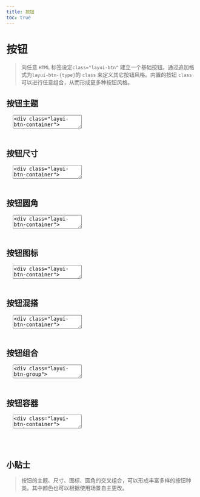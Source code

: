 ```yaml
---
title: 按钮
toc: true
---
```

 
# 按钮

> 向任意 `HTML` 标签设定`class="layui-btn"` 建立一个基础按钮。通过追加格式为`layui-btn-{type}`的 `class`  来定义其它按钮风格。内置的按钮  `class` 可以进行任意组合，从而形成更多种按钮风格。

<h2 id="theme" lay-toc="">按钮主题</h2>

<pre class="layui-code" lay-options="{preview: true, layout: ['preview', 'code']}">
  <textarea>
<div class="layui-btn-container">
  <button type="button" class="layui-btn layui-btn-primary">原始按钮</button>
  <button type="button" class="layui-btn">默认按钮</button>
  <button type="button" class="layui-btn layui-btn-normal">百搭按钮</button>
  <button type="button" class="layui-btn layui-btn-warm">暖色按钮</button>
  <button type="button" class="layui-btn layui-btn-danger">警告按钮</button>
  <button type="button" class="layui-btn layui-btn-disabled">禁用按钮</button>
</div>
 
<div class="layui-btn-container">
  <button class="layui-btn layui-btn-primary layui-border">原始按钮</button>
  <button class="layui-btn layui-btn-primary layui-border-green">主色按钮</button>
  <button class="layui-btn layui-btn-primary layui-border-blue">百搭按钮</button>
  <button class="layui-btn layui-btn-primary layui-border-orange">暖色按钮</button>
  <button class="layui-btn layui-btn-primary layui-border-red">警告按钮</button>
  <button class="layui-btn layui-btn-primary layui-border-black">深色按钮</button>
</div>
  </textarea>
</pre>

<h2 id="size" lay-toc="">按钮尺寸</h2>

<pre class="layui-code" lay-options="{preview: true, layout: ['preview', 'code']}">
  <textarea>
<div class="layui-btn-container">  
  <button type="button" class="layui-btn layui-btn-lg">大型按钮</button>
  <button type="button" class="layui-btn">默认按钮</button>
  <button type="button" class="layui-btn layui-btn-sm">小型按钮</button>
  <button type="button" class="layui-btn layui-btn-xs">迷你按钮</button>
</div> 
 
<div class="layui-btn-container">
  <button type="button" class="layui-btn layui-btn-lg layui-btn-normal">大型按钮</button>
  <button type="button" class="layui-btn layui-btn-normal">默认按钮</button>
  <button type="button" class="layui-btn layui-btn-sm layui-btn-normal">小型按钮</button>
  <button type="button" class="layui-btn layui-btn-xs layui-btn-normal">迷你按钮</button>
</div>
 
<div class="layui-btn-container">
  <button type="button" class="layui-btn layui-btn-primary layui-btn-lg">大型按钮</button>
  <button type="button" class="layui-btn layui-btn-primary">默认按钮</button>
  <button type="button" class="layui-btn layui-btn-primary layui-btn-sm">小型按钮</button>
  <button type="button" class="layui-btn layui-btn-primary layui-btn-xs">迷你按钮</button>
</div>
 
<div style="width: 380px;">
  <button type="button" class="layui-btn layui-btn-fluid">流体按钮（宽度自适应）</button>
</div>
  </textarea>
</pre>

<h2 id="radius" lay-toc="">按钮圆角</h2>

<pre class="layui-code" lay-options="{preview: true, layout: ['preview', 'code']}">
  <textarea>
<div class="layui-btn-container">
  <button type="button" class="layui-btn layui-btn-primary layui-btn-radius">原始按钮</button>
  <button type="button" class="layui-btn layui-btn-radius">默认按钮</button>
  <button type="button" class="layui-btn layui-btn-normal layui-btn-radius">百搭按钮</button>
  <button type="button" class="layui-btn layui-btn-warm layui-btn-radius">暖色按钮</button>
  <button type="button" class="layui-btn layui-btn-danger layui-btn-radius">警告按钮</button>
  <button type="button" class="layui-btn layui-btn-disabled layui-btn-radius">禁用按钮</button>
</div>
  </textarea>
</pre>

<h2 id="icon" lay-toc="">按钮图标</h2>

<pre class="layui-code" lay-options="{preview: true, codeStyle: 'max-height: 350px;', layout: ['preview', 'code']}">
  <textarea>
<div class="layui-btn-container">
  <button type="button" class="layui-btn">
    按钮 <i class="layui-icon layui-icon-down layui-font-12"></i>
  </button>
  <button type="button" class="layui-btn">
    <i class="layui-icon layui-icon-left"></i>
  </button>
  <button type="button" class="layui-btn">
    <i class="layui-icon layui-icon-right"></i>
  </button>
  <button type="button" class="layui-btn">
    <i class="layui-icon layui-icon-edit"></i>
  </button>
  <button type="button" class="layui-btn">
    <i class="layui-icon layui-icon-share"></i>
  </button>
</div>

<div class="layui-btn-container">
  <button type="button" class="layui-btn layui-btn-sm layui-btn-primary">
    <i class="layui-icon layui-icon-left"></i>
  </button>
  <button type="button" class="layui-btn layui-btn-sm layui-btn-primary">
    <i class="layui-icon layui-icon-right"></i>
  </button>
  <button type="button" class="layui-btn layui-btn-sm layui-btn-primary">
    <i class="layui-icon layui-icon-edit"></i>
  </button>
  <button type="button" class="layui-btn layui-btn-sm layui-btn-primary">
    <i class="layui-icon layui-icon-delete"></i>
  </button>
  <button type="button" class="layui-btn layui-btn-sm layui-btn-primary">
    <i class="layui-icon layui-icon-share"></i>
  </button>
  <button type="button" class="layui-btn layui-btn-sm layui-btn-disabled">
    <i class="layui-icon layui-icon-delete"></i>
  </button>
  
  <button type="button" class="layui-btn layui-btn-sm layui-btn-normal">
    <i class="layui-icon layui-icon-left"></i>
  </button>
  <button type="button" class="layui-btn layui-btn-sm layui-btn-warm">
    <i class="layui-icon layui-icon-right"></i>
  </button>
  <button type="button" class="layui-btn layui-btn-sm layui-btn-danger">
    <i class="layui-icon layui-icon-edit"></i>
  </button>
</div>
  </textarea>
</pre>

<h2 id="mashup" lay-toc="">按钮混搭</h2>

<pre class="layui-code" lay-options="{preview: true, layout: ['preview', 'code']}">
  <textarea>
<div class="layui-btn-container">
  <button type="button" class="layui-btn layui-btn-lg layui-btn-primary layui-btn-radius">大型加圆角</button>
  <a href="/" class="layui-btn" target="_blank">跳转的按钮</a>
  <button type="button" class="layui-btn layui-btn-sm layui-btn-normal">
    <i class="layui-icon layui-icon-delete"></i> 删除
  </button>
  <button type="button" class="layui-btn layui-btn-xs layui-btn-disabled">
    <i class="layui-icon layui-icon-share"></i> 分享
  </button>
</div> 
  </textarea>
</pre>

<h2 id="group" lay-toc="">按钮组合</h2>

<pre class="layui-code" lay-options="{preview: true, layout: ['preview', 'code'], codeStyle: 'max-height: 350px;'}">
  <textarea>
<div class="layui-btn-group">
  <button type="button" class="layui-btn">增加</button>
  <button type="button" class="layui-btn ">编辑</button>
  <button type="button" class="layui-btn">删除</button>
</div>
 
<div class="layui-btn-group">
  <button type="button" class="layui-btn layui-btn-sm">
    <i class="layui-icon layui-icon-add-1"></i>
  </button>
  <button type="button" class="layui-btn layui-btn-sm">
    <i class="layui-icon layui-icon-edit"></i>
  </button>
  <button type="button" class="layui-btn layui-btn-sm">
    <i class="layui-icon layui-icon-delete"></i>
  </button>
  <button type="button" class="layui-btn layui-btn-sm">
    <i class="layui-icon layui-icon-right"></i>
  </button>
</div>
 
<div class="layui-btn-group">
  <button type="button" class="layui-btn layui-btn-primary layui-btn-sm">文字</button>
  <button type="button" class="layui-btn layui-btn-primary layui-btn-sm">
    <i class="layui-icon layui-icon-add-1"></i>
  </button>
  <button type="button" class="layui-btn layui-btn-primary layui-btn-sm">
    <i class="layui-icon layui-icon-edit"></i>
  </button>
  <button type="button" class="layui-btn layui-btn-primary layui-btn-sm">
    <i class="layui-icon layui-icon-delete"></i>
  </button>
</div>
  </textarea>
</pre>

<h2 id="container" lay-toc="">按钮容器</h2>

<pre class="layui-code" lay-options="{preview: true, layout: ['preview', 'code']}">
  <textarea>
<div class="layui-btn-container">
  <button type="button" class="layui-btn">按钮一</button> 
  <button type="button" class="layui-btn">按钮二</button> 
  <button type="button" class="layui-btn">按钮三</button> 
</div>
<div class="layui-btn-container">
  <button type="button" class="layui-btn">按钮一</button> 
  <button type="button" class="layui-btn">按钮二</button> 
  <button type="button" class="layui-btn">按钮三</button> 
</div>
  </textarea>
</pre>

<br>

## 小贴士

> 按钮的主题、尺寸、图标、圆角的交叉组合，可以形成丰富多样的按钮种类。其中颜色也可以根据使用场景自主更改。